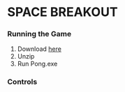 # SPACE BREAKOUT

### Running the Game
1. Download [here](https://drive.google.com/file/d/1zKgHe6b9cS9-sDrysMojFfDk-d7dUzOj/view?usp=sharing)
2. Unzip
3. Run Pong.exe

### Controls
